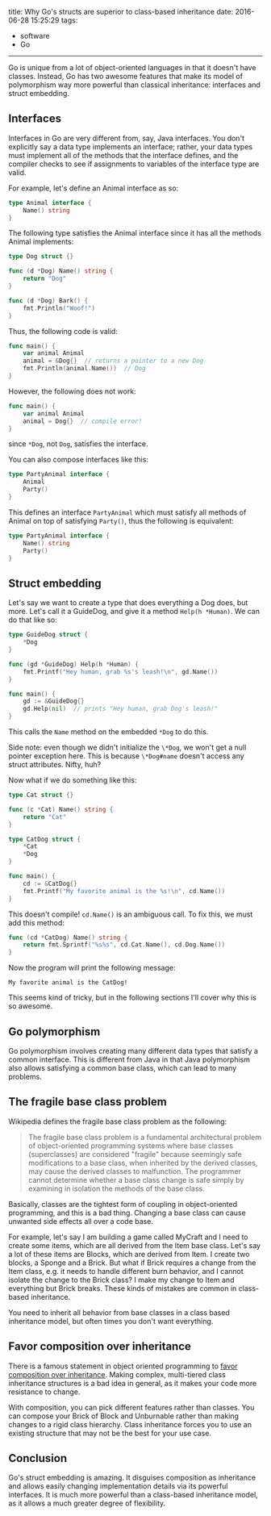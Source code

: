 title: Why Go's structs are superior to class-based inheritance
date: 2016-06-28 15:25:29
tags:
- software
- Go
---

Go is unique from a lot of object-oriented languages in that it doesn't have classes. Instead, Go has two awesome features that make its model of polymorphism way more powerful than classical inheritance: interfaces and struct embedding.

## Interfaces

Interfaces in Go are very different from, say, Java interfaces. You don't explicitly say a data type implements an interface; rather, your data types must implement all of the methods that the interface defines, and the compiler checks to see if assignments to variables of the interface type are valid.

For example, let's define an Animal interface as so:

```go
type Animal interface {
    Name() string
}
```

The following type satisfies the Animal interface since it has all the methods Animal implements:

```go
type Dog struct {}

func (d *Dog) Name() string {
    return "Dog"
}

func (d *Dog) Bark() {
    fmt.Println("Woof!")
}
```

Thus, the following code is valid:

```go
func main() {
    var animal Animal
    animal = &Dog{}  // returns a pointer to a new Dog
    fmt.Println(animal.Name())  // Dog
}
```

However, the following does not work:

```go
func main() {
    var animal Animal
    animal = Dog{}  // compile error!
}
```

since `*Dog`, not `Dog`, satisfies the interface.

You can also compose interfaces like this:

```go
type PartyAnimal interface {
    Animal
    Party()
}
```

This defines an interface `PartyAnimal` which must satisfy all methods of Animal on top of satisfying `Party()`, thus the following is equivalent:

```go
type PartyAnimal interface {
    Name() string
    Party()
}
```

## Struct embedding

Let's say we want to create a type that does everything a Dog does, but more. Let's call it a GuideDog, and give it a method `Help(h *Human)`. We can do that like so:

```go
type GuideDog struct {
    *Dog
}

func (gd *GuideDog) Help(h *Human) {
    fmt.Printf("Hey human, grab %s's leash!\n", gd.Name())
}

func main() {
    gd := &GuideDog{}
    gd.Help(nil)  // prints "Hey human, grab Dog's leash!"
}
```

This calls the `Name` method on the embedded `*Dog` to do this.

Side note: even though we didn't initialize the `\*Dog`, we won't get a null pointer exception here. This is because `\*Dog#name` doesn't access any struct attributes. Nifty, huh?

Now what if we do something like this:

```go
type Cat struct {}

func (c *Cat) Name() string {
    return "Cat"
}

type CatDog struct {
    *Cat
    *Dog
}

func main() {
    cd := &CatDog{}
    fmt.Printf("My favorite animal is the %s!\n", cd.Name())
}
```

This doesn't compile! `cd.Name()` is an ambiguous call. To fix this, we must add this method:

```go
func (cd *CatDog) Name() string {
    return fmt.Sprintf("%s%s", cd.Cat.Name(), cd.Dog.Name())
}
```

Now the program will print the following message:

```
My favorite animal is the CatDog!
```

This seems kind of tricky, but in the following sections I'll cover why this is so awesome.

## Go polymorphism

Go polymorphism involves creating many different data types that satisfy a common interface. This is different from Java in that Java polymorphism also allows satisfying a common base class, which can lead to many problems.

## The fragile base class problem

Wikipedia defines the fragile base class problem as the following:

> The fragile base class problem is a fundamental architectural problem of object-oriented programming systems where base classes (superclasses) are considered "fragile" because seemingly safe modifications to a base class, when inherited by the derived classes, may cause the derived classes to malfunction. The programmer cannot determine whether a base class change is safe simply by examining in isolation the methods of the base class.


Basically, classes are the tightest form of coupling in object-oriented programming, and this is a bad thing. Changing a base class can cause unwanted side effects all over a code base.

For example, let's say I am building a game called MyCraft and I need to create some items, which are all derived from the Item base class. Let's say a lot of these items are Blocks, which are derived from Item. I create two blocks, a Sponge and a Brick. But what if Brick requires a change from the Item class, e.g. it needs to handle different burn behavior, and I cannot isolate the change to the Brick class? I make my change to Item and everything but Brick breaks. These kinds of mistakes are common in class-based inheritance.

You need to inherit all behavior from base classes in a class based inheritance model, but often times you don't want everything.

## Favor composition over inheritance

There is a famous statement in object oriented programming to [favor composition over inheritance](https://en.wikipedia.org/wiki/Composition_over_inheritance). Making complex, multi-tiered class inheritance structures is a bad idea in general, as it makes your code more resistance to change.

With composition, you can pick different features rather than classes. You can compose your Brick of Block and Unburnable rather than making changes to a rigid class hierarchy. Class inheritance forces you to use an existing structure that may not be the best for your use case.

## Conclusion

Go's struct embedding is amazing. It disguises composition as inheritance and allows easily changing implementation details via its powerful interfaces. It is much more powerful than a class-based inheritance model, as it allows a much greater degree of flexibility.
